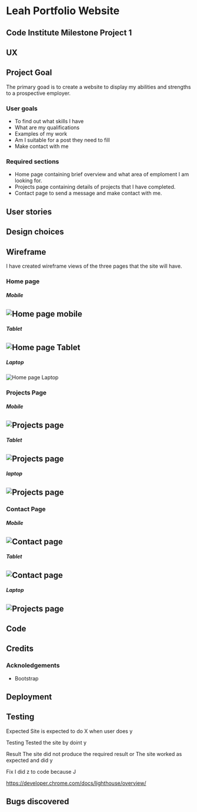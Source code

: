 # Leah Portfolio Website
## Code Institute Milestone Project 1

## UX

## Project Goal
The primary goad is to create a website to display my abilities and strengths to a prospective employer.

### User goals
* To find out what skills I have
* What are my qualifications
* Examples of my work
* Am I suitable for a post they need to fill
* Make contact with me
### Required sections
* Home page containing brief overview and what area of emploment I am looking for.
* Projects page containing details of projects that I have completed.
* Contact page to send a message and make contact with me. 


## User stories

## Design choices

## Wireframe
I have created wireframe views of the three pages that the site will have.

### Home page

##### Mobile
![Home page mobile](assets/images/wireframe-mobile-home-sm.png "Mobile")
---
##### Tablet
![Home page Tablet](/assets/images/wireframe-tablet-home-sm.png "Tablet")
---
##### Laptop
![Home page Laptop](/assets/images/wireframe-laptop-home-sm.png "Laptop")

### Projects Page

##### Mobile
![Projects page](/assets/images/wireframe-mobile-projects-sm.png "Mobile")
---
##### Tablet
![Projects page](/assets/images/wireframe-tablet-projects-sm.png "Tablet")
---
##### laptop
![Projects page](/assets/images/wireframe-laptop-projects-sm.png "Laptop")
---

### Contact Page

##### Mobile
![Contact page](/assets/images/wireframe-mobile-contact-sm.png "Mobile")
---
##### Tablet
![Contact page](/assets/images/wireframe-tablet-contact-sm.png "Tablet")
---
##### Laptop
![Projects page](/assets/images/wireframe-laptop-projects-sm.png "Laptop")
---

## Code



## Credits

### Acknoledgements

* Bootstrap

## Deployment

## Testing

Expected
Site is expected to do X when user does y

Testing
Tested the site by doint y

Result
The site did not produce the required result
or
The site worked as expected and did y

Fix
I did z to code because J

https://developer.chrome.com/docs/lighthouse/overview/

## Bugs discovered